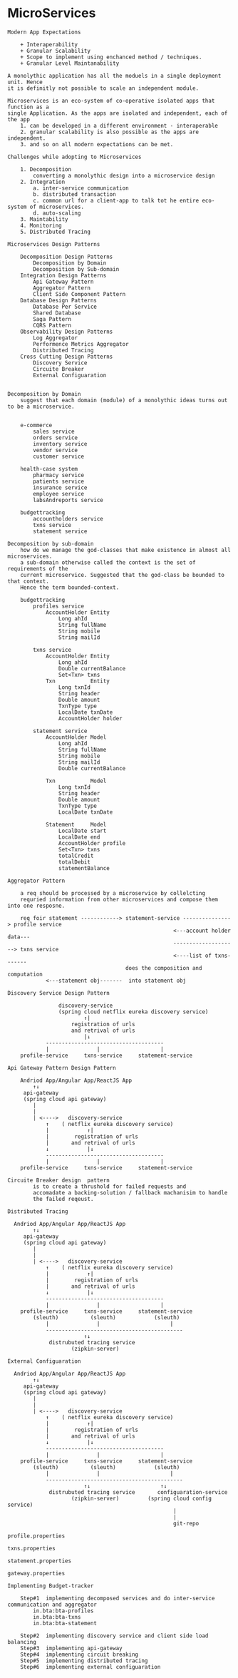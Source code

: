 MicroServices 
=========================================================================================

    Modern App Expectations

        + Interaperability
        + Granular Scalability
        + Scope to implement using enchanced method / techniques.
        + Granular Level Maintanability

    A monolythic application has all the moduels in a single deployment unit. Hence
    it is definitly not possible to scale an independent module.

    Microservices is an eco-system of co-operative isolated apps that function as a
    single Application. As the apps are isolated and independent, each of the app
        1. can be developed in a different environment - interaperable
        2. granular scalability is also possible as the apps are independent.
        3. and so on all modern expectations can be met.

    Challenges while adopting to Microservices

        1. Decomposition
            converting a monolythic design into a microservice design
        2. Integration
            a. inter-service communication
            b. distributed transaction
            c. common url for a client-app to talk tot he entire eco-system of microservices.
            d. auto-scaling
        3. Maintability
        4. Monitoring 
        5. Distributed Tracing

    Microservices Design Patterns

        Decomposition Design Patterns
            Decomposition by Domain
            Decomposition by Sub-domain
        Integration Design Patterns
            Api Gateway Pattern
            Aggregator Pattern
            Client Side Component Pattern
        Database Design Patterns
            Database Per Service
            Shared Database            
            Saga Pattern
            CQRS Pattern
        Observability Design Patterns
            Log Aggregator
            Performence Metrics Aggregator
            Distributed Tracing
        Cross Cutting Design Patterns
            Discovery Service 
            Circuite Breaker
            External Configuaration


    Decomposition by Domain
        suggest that each domain (module) of a monolythic ideas turns out to be a microservice.


        e-commerce
            sales service
            orders service
            inventory service
            vendor service
            customer service
        
        health-case system
            pharmacy service
            patients service
            insurance service
            employee service
            labsAndreports service

        budgettracking 
            accountholders service
            txns service
            statement service

    Decomposition by sub-domain
        how do we manage the god-classes that make existence in almost all microservices.
        a sub-domain otherwise called the context is the set of requirements of the
        current microservice. Suggested that the god-class be bounded to that context.
        Hence the term bounded-context.

        budgettracking 
            profiles service
                AccountHolder Entity
                    Long ahId
                    String fullName
                    String mobile
                    String mailId

            txns service
                AccountHolder Entity
                    Long ahId
                    Double currentBalance
                    Set<Txn> txns
                Txn           Entity
                    Long txnId
                    String header
                    Double amount
                    TxnType type
                    LocalDate txnDate
                    AccountHolder holder

            statement service
                AccountHolder Model
                    Long ahId
                    String fullName
                    String mobile
                    String mailId
                    Double currentBalance

                Txn           Model
                    Long txnId
                    String header
                    Double amount
                    TxnType type
                    LocalDate txnDate

                Statement     Model
                    LocalDate start
                    LocalDate end
                    AccountHolder profile
                    Set<Txn> txns
                    totalCredit
                    totalDebit
                    statementBalance

    Aggregator Pattern

        a req should be processed by a microservice by collelcting 
        requried information from other microservices and compose them into one resposne.

        req foir statement ------------> statement-service ---------------> profile service
                                                        <---account holder data---
                                                        --------------------> txns service
                                                        <----list of txns-------
                                         does the composition and computation
                <---statement obj-------  into statement obj

    Discovery Service Design Pattern

                    discovery-service
                    (spring cloud netflix eureka discovery service)
                            ↑|
                        registration of urls 
                        and retrival of urls
                            |↓
                -------------------------------------
                |               |                   |
        profile-service     txns-service     statement-service

    Api Gateway Pattern Design Pattern

        Andriod App/Angular App/ReactJS App
            ↑↓
         api-gateway
         (spring cloud api gateway)
            |
            |
            | <---->   discovery-service
                ↑    ( netflix eureka discovery service)
                |            ↑|
                |        registration of urls 
                |       and retrival of urls
                ↓            |↓
                -------------------------------------
                |               |                   |                
        profile-service     txns-service     statement-service
           
    Circuite Breaker design  pattern
            is to create a thrushold for failed requests and
            accomadate a backing-solution / fallback machanisim to handle
            the failed reqeust.

    Distributed Tracing

      Andriod App/Angular App/ReactJS App
            ↑↓
         api-gateway
         (spring cloud api gateway)
            |
            |
            | <---->   discovery-service
                ↑    ( netflix eureka discovery service)
                |            ↑|
                |        registration of urls 
                |       and retrival of urls
                ↓            |↓
                -------------------------------------
                |               |                   |                
        profile-service     txns-service     statement-service
            (sleuth)          (sleuth)            (sleuth)
                |               |                      |
                -------------------------------------------
                            ↑↓
                 distrubuted tracing service
                        (zipkin-server)

    External Configuaration

      Andriod App/Angular App/ReactJS App
            ↑↓
         api-gateway
         (spring cloud api gateway)
            |
            |
            | <---->   discovery-service
                ↑    ( netflix eureka discovery service)
                |            ↑|
                |        registration of urls 
                |       and retrival of urls
                ↓            |↓
                -------------------------------------
                |               |                   |                
        profile-service     txns-service     statement-service
            (sleuth)          (sleuth)            (sleuth)
                |               |                      |
                -------------------------------------------
                            ↑↓                      ↑↓
                 distrubuted tracing service       configuaration-service 
                        (zipkin-server)         (spring cloud config service)
                                                        |
                                                        |
                                                        git-repo
                                                            profile.properties
                                                            txns.properties
                                                            statement.properties
                                                            gateway.properties

    Implementing Budget-tracker
                                            
        Step#1  implementing decomposed services and do inter-service communication and aggregator
            in.bta:bta-profiles
            in.bta:bta-txns
            in.bta:bta-statement

        Step#2  implementing discovery service and client side load balancing
        Step#3  implementing api-gateway
        Step#4  implementing circuit breaking
        Step#5  implementing distributed tracing
        Step#6  implementing external configuaration

